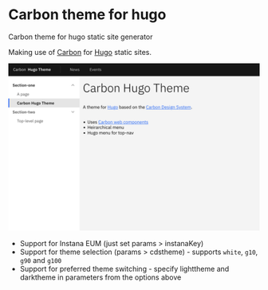 # Carbon theme for hugo

Carbon theme for hugo static site generator

Making use of [Carbon](https://carbondesignsystem.com/) for [Hugo](https://gohugo.io/) static sites. 

![Screenshot of theme](images/tn.png)

 - Support for Instana EUM (just set params > instanaKey)
 - Support for theme selection (params > cdstheme) - supports `white`, `g10`, `g90` and `g100` 
 - Support for preferred theme switching - specify lighttheme and darktheme in parameters from the options above
